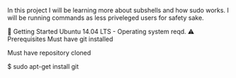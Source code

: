 In this project I will be learning more about subshells and how sudo works. I will be running commands as less priveleged users for safety sake.

🏃 Getting Started
Ubuntu 14.04 LTS - Operating system reqd.
⚠️ Prerequisites
Must have git installed

Must have repository cloned

$ sudo apt-get install git
